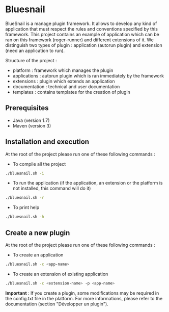 # Bluesnail
BlueSnail is a manage plugin framework. It allows to develop any kind of application that must respect the rules and conventions specified by this framework. This project contains an example of application which can be ran on this framework (roger-runner) and different extensions of it. We distinguish two types of plugin : application (autorun plugin) and extension (need an application to run).

Structure of the project :
* platform : framework which manages the plugin
* applications : autorun plugin which is ran immediately by the framework
* extensions : plugin which extends an application 
* documentation : technical and user documentation
* templates : contains templates for the creation of plugin

## Prerequisites
* Java (version 1.7)
* Maven (version 3)

## Installation and execution
At the root of the project please run one of these following commands :

* To compile all the project
```bash
./bluesnail.sh -i
```

* To run the application (if the application, an extension or the platform is not installed, this command will do it)
```bash
./bluesnail.sh -r
```

* To print help
```bash
./bluesnail.sh -h
```

## Create a new plugin
At the root of the project please run one of these following commands :
* To create an application
```bash
./bluesnail.sh -c <app-name>
```

* To create an extension of existing application
```bash
./bluesnail.sh -c <extension-name> -p <app-name>
```

**Important** : If you create a plugin, some modifications may be required in the config.txt file in the platform. For more informations, please refer to the documentation (section "Développer un plugin").
